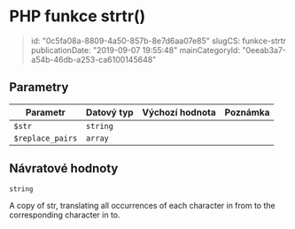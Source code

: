 PHP funkce strtr()
================================

> id: "0c5fa08a-8809-4a50-857b-8e7d6aa07e85"
> slugCS: funkce-strtr
> publicationDate: "2019-09-07 19:55:48"
> mainCategoryId: "0eeab3a7-a54b-46db-a253-ca6100145648"

Parametry
--------------

| Parametr | Datový typ | Výchozí hodnota | Poznámka |
|-----|-----|-----|-----|
| `$str` | `string` |  |  |
| `$replace_pairs` | `array` |  |  |


Návratové hodnoty
----------------

`string`

A copy of str, translating all occurrences of each character in from to the corresponding character in to.
